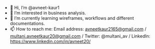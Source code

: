 - 👋 Hi, I’m @avneet-kaur1
- 👀 I’m interested in business analysis.
- 🌱 I’m currently learning wireframes, workflows and different documentations.
- 📫 How to reach me: Email address: avneetkaur2165@gmail.com / multani.avneetkaur20@gmail.com / Twitter: @multani_av / LinkedIn: https://www.linkedin.com/in/avneet20/

<!---
avneet-kaur1/avneet-kaur1 is a ✨ special ✨ repository because its `README.md` (this file) appears on your GitHub profile.
You can click the Preview link to take a look at your changes.
--->
